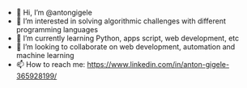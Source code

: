 - 👋 Hi, I’m @antongigele
- 👀 I’m interested in solving algorithmic challenges with different programming languages
- 🌱 I’m currently learning Python, apps script, web development, etc
- 💞️ I’m looking to collaborate on web development, automation and machine learning
- 📫 How to reach me: https://www.linkedin.com/in/anton-gigele-365928199/

<!---
antongigele/antongigele is a ✨ special ✨ repository because its `README.md` (this file) appears on your GitHub profile.
You can click the Preview link to take a look at your changes.
--->
